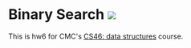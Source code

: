 # Binary Search ![](https://api.travis-ci.com/studentsimon/binary_search.svg?branch=master)

This is hw6 for CMC's [CS46: data structures](https://github.com/mikeizbicki/cmc-csci046) course.
